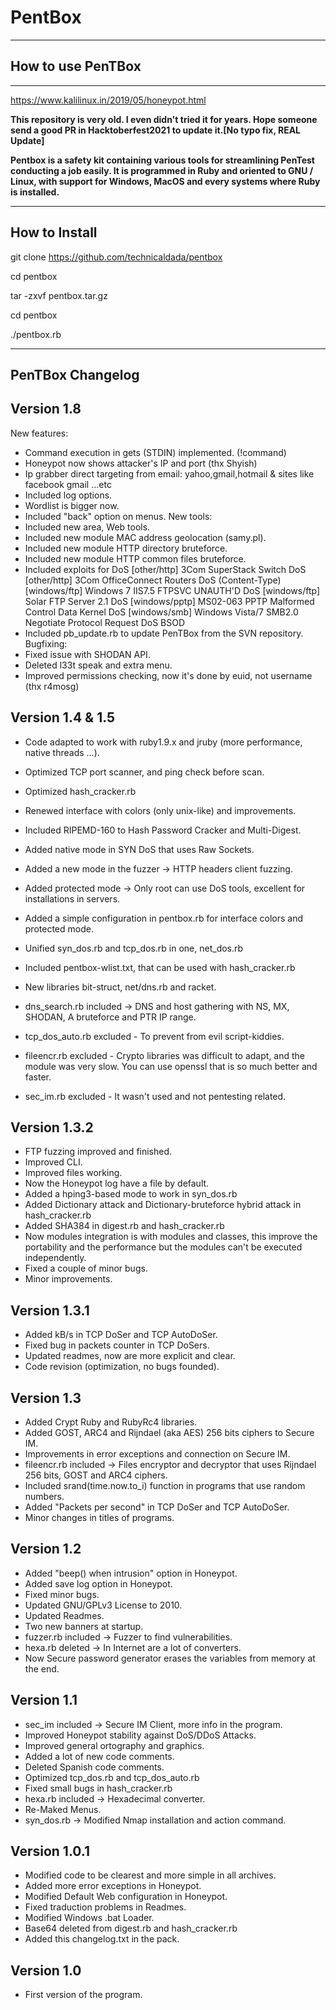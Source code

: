 # PentBox

-----------------
## How to use PenTBox 
-----------------

https://www.kalilinux.in/2019/05/honeypot.html

<b>This repository is very old.  I even didn't tried it for years. Hope someone send a good PR in Hacktoberfest2021 to update it.[No typo fix, REAL Update]</b>

<b> Pentbox is a safety kit containing various tools for streamlining PenTest conducting a job easily. It is programmed in Ruby and oriented to GNU / Linux, with support for Windows, MacOS and every systems where Ruby is installed.</b>

-----------------
How to Install
-----------------

git clone https://github.com/technicaldada/pentbox

cd pentbox

tar -zxvf pentbox.tar.gz

cd pentbox

./pentbox.rb

-----------------
PenTBox Changelog
-----------------

Version 1.8
-----------
New features:
- Command execution in gets (STDIN) implemented. (!command)
- Honeypot now shows attacker's IP and port (thx Shyish)
- Ip grabber direct targeting from email: yahoo,gmail,hotmail & sites like facebook gmail ...etc
- Included log options.
- Wordlist is bigger now.
- Included "back" option on menus.
New tools:
- Included new area, Web tools.
- Included new module MAC address geolocation (samy.pl).
- Included new module HTTP directory bruteforce.
- Included new module HTTP common files bruteforce.
- Included exploits for DoS
	[other/http] 3Com SuperStack Switch DoS
	[other/http] 3Com OfficeConnect Routers DoS (Content-Type)
	[windows/ftp] Windows 7 IIS7.5 FTPSVC UNAUTH'D DoS
	[windows/ftp] Solar FTP Server 2.1 DoS
	[windows/pptp] MS02-063 PPTP Malformed Control Data Kernel DoS
	[windows/smb] Windows Vista/7 SMB2.0 Negotiate Protocol Request DoS BSOD
- Included pb_update.rb to update PenTBox from the SVN repository.
Bugfixing:
- Fixed issue with SHODAN API.
- Deleted l33t speak and extra menu.
- Improved permissions checking, now it's done by euid, not username (thx r4mosg)

Version 1.4 & 1.5
-----------
- Code adapted to work with ruby1.9.x and jruby (more performance, native threads ...).
- Optimized TCP port scanner, and ping check before scan.
- Optimized hash_cracker.rb
- Renewed interface with colors (only unix-like) and improvements.

- Included RIPEMD-160 to Hash Password Cracker and Multi-Digest.
- Added native mode in SYN DoS that uses Raw Sockets.
- Added a new mode in the fuzzer -> HTTP headers client fuzzing.
- Added protected mode -> Only root can use DoS tools, excellent for installations in servers.
- Added a simple configuration in pentbox.rb for interface colors and protected mode.

- Unified syn_dos.rb and tcp_dos.rb in one, net_dos.rb
- Included pentbox-wlist.txt, that can be used with hash_cracker.rb
- New libraries bit-struct, net/dns.rb and racket.
- dns_search.rb included -> DNS and host gathering with NS, MX, SHODAN, A bruteforce and PTR IP range.

- tcp_dos_auto.rb excluded - To prevent from evil script-kiddies.
- fileencr.rb excluded - Crypto libraries was difficult to adapt, and the module
  was very slow. You can use openssl that is so much better and faster.
- sec_im.rb excluded - It wasn't used and not pentesting related.

Version 1.3.2
-------------
- FTP fuzzing improved and finished.
- Improved CLI.
- Improved files working.
- Now the Honeypot log have a file by default.
- Added a hping3-based mode to work in syn_dos.rb
- Added Dictionary attack and Dictionary-bruteforce
  hybrid attack in hash_cracker.rb
- Added SHA384 in digest.rb and hash_cracker.rb
- Now modules integration is with modules and classes,
  this improve the portability and the performance but
  the modules can't be executed independently.
- Fixed a couple of minor bugs.
- Minor improvements.

Version 1.3.1
-------------
- Added kB/s in TCP DoSer and TCP AutoDoSer.
- Fixed bug in packets counter in TCP DoSers.
- Updated readmes, now are more explicit and clear.
- Code revision (optimization, no bugs founded).

Version 1.3
-----------
- Added Crypt Ruby and RubyRc4 libraries.
- Added GOST, ARC4 and Rijndael (aka AES) 256 bits ciphers to Secure IM.
- Improvements in error exceptions and connection on Secure IM.
- fileencr.rb included -> Files encryptor and decryptor that uses Rijndael 256 bits, GOST and ARC4 ciphers.
- Included srand(time.now.to_i) function in programs that use random numbers.
- Added "Packets per second" in TCP DoSer and TCP AutoDoSer.
- Minor changes in titles of programs.

Version 1.2
-----------
- Added "beep() when intrusion" option in Honeypot.
- Added save log option in Honeypot.
- Fixed minor bugs.
- Updated GNU/GPLv3 License to 2010.
- Updated Readmes.
- Two new banners at startup.
- fuzzer.rb included -> Fuzzer to find vulnerabilities.
- hexa.rb deleted -> In Internet are a lot of converters.
- Now Secure password generator erases the variables from memory at the end.

Version 1.1
-----------
- sec_im included -> Secure IM Client, more info in the program.
- Improved Honeypot stability against DoS/DDoS Attacks.
- Improved general ortography and graphics.
- Added a lot of new code comments.
- Deleted Spanish code comments.
- Optimized tcp_dos.rb and tcp_dos_auto.rb
- Fixed small bugs in hash_cracker.rb
- hexa.rb included -> Hexadecimal converter.
- Re-Maked Menus.
- syn_dos.rb -> Modified Nmap installation and action command.

Version 1.0.1
-------------
- Modified code to be clearest and more simple in all archives.
- Added more error exceptions in Honeypot.
- Modified Default Web configuration in Honeypot.
- Fixed traduction problems in Readmes.
- Modified Windows .bat Loader.
- Base64 deleted from digest.rb and hash_cracker.rb
- Added this changelog.txt in the pack.

Version 1.0
-----------
- First version of the program.

